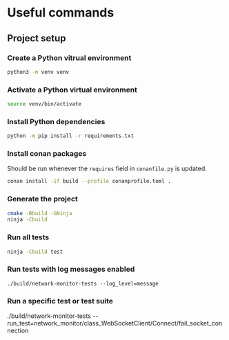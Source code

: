 # Useful commands

## Project setup

### Create a Python vitrual environment
```bash
python3 -m venv venv
```

### Activate a Python virtual environment
```bash
source venv/bin/activate
```

### Install Python dependencies
```bash
python -m pip install -r requirements.txt
```

### Install conan packages
Should be run whenever the `requires` field in `conanfile.py` is updated.
```bash
conan install -if build --profile conanprofile.toml .
```

### Generate the project
```bash
cmake -Bbuild -GNinja
ninja -Cbuild
```

### Run all tests
```bash
ninja -Cbuild test
```

### Run tests with log messages enabled
```
./build/network-monitor-tests --log_level=message
```

### Run a specific test or test suite
./build/network-monitor-tests --run_test=network_monitor/class_WebSocketClient/Connect/fail_socket_connection

